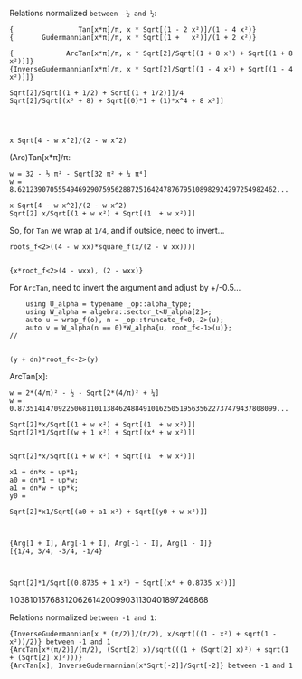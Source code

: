 

Relations normalized `between -½ and ½`:

	{                Tan[x*π]/π, x * Sqrt[(1 - 2 x²)]/(1 - 4 x²)}
	{       Gudermannian[x*π]/π, x * Sqrt[(1 +   x²)]/(1 + 2 x²)}

	{             ArcTan[x*π]/π, x * Sqrt[2]/Sqrt[(1 + 8 x²) + Sqrt[(1 + 8 x²)]]}
	{InverseGudermannian[x*π]/π, x * Sqrt[2]/Sqrt[(1 - 4 x²) + Sqrt[(1 - 4 x²)]]}
	
	Sqrt[2]/Sqrt[(1 + 1/2) + Sqrt[(1 + 1/2)]]/4
	Sqrt[2]/Sqrt[(x² + 8) + Sqrt[(0)*1 + (1)*x^4 + 8 x²]]




	x Sqrt[4 - w x^2]/(2 - w x^2)
	

(Arc)Tan[x*π]/π:

	w = 32 - ½ π² - Sqrt[32 π² + ¼ π⁴]
	w = 8.6212390705554946929075956288725164247876795108982924297254982462...

	x Sqrt[4 - w x^2]/(2 - w x^2)
	Sqrt[2] x/Sqrt[(1 + w x²) + Sqrt[(1  + w x²)]]

So, for `Tan` we wrap at `1/4`, and if outside, need to invert...

	roots_f<2>((4 - w xx)*square_f(x/(2 - w xx)))]


	{x*root_f<2>(4 - wxx), (2 - wxx)}


For `ArcTan`, need to invert the argument and adjust by +/-0.5...

		using U_alpha = typename _op::alpha_type;
		using W_alpha = algebra::sector_t<U_alpha[2]>;
		auto u = wrap_f(o), n = _op::truncate_f<0,-2>(u);
		auto v = W_alpha(n == 0)*W_alpha{u, root_f<-1>(u)};
	//	


	(y + dn)*root_f<-2>(y)



ArcTan[x]:

	w = 2*(4/π)² - ½ - Sqrt[2*(4/π)² + ¼]
	w = 0.8735141470922506811011384624884910162505195635622737479437808099...

	Sqrt[2]*x/Sqrt[(1 + w x²) + Sqrt[(1  + w x²)]]
	Sqrt[2]*1/Sqrt[(w + 1 x²) + Sqrt[(x⁴ + w x²)]]
	
	
	Sqrt[2]*x/Sqrt[(1 + w x²) + Sqrt[(1  + w x²)]]

	x1 = dn*x + up*1;
	a0 = dn*1 + up*w;
	a1 = dn*w + up*k;
	y0 = 
	
	Sqrt[2]*x1/Sqrt[(a0 + a1 x²) + Sqrt[(y0 + w x²)]]



	{Arg[1 + I], Arg[-1 + I], Arg[-1 - I], Arg[1 - I]}
	[{1/4, 3/4, -3/4, -1/4}



	Sqrt[2]*1/Sqrt[(0.8735 + 1 x²) + Sqrt[(x⁴ + 0.8735 x²)]]



1.038101576831206261420099031130401897246868


Relations normalized `between -1 and 1`:

	{InverseGudermannian[x * (π/2)]/(π/2), x/sqrt(((1 - x²) + sqrt(1 - x²))/2)} between -1 and 1
	{ArcTan[x*(π/2)]/(π/2), (Sqrt[2] x)/sqrt(((1 + (Sqrt[2] x)²) + sqrt(1 + (Sqrt[2] x)²)))}
	{ArcTan[x], InverseGudermannian[x*Sqrt[-2]]/Sqrt[-2]} between -1 and 1
